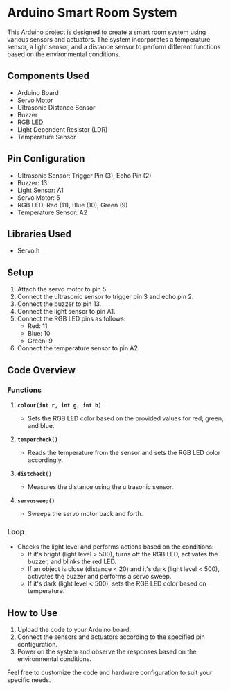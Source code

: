 # Arduino Smart Room System

This Arduino project is designed to create a smart room system using various sensors and actuators. The system incorporates a temperature sensor, a light sensor, and a distance sensor to perform different functions based on the environmental conditions.

## Components Used
- Arduino Board
- Servo Motor
- Ultrasonic Distance Sensor
- Buzzer
- RGB LED
- Light Dependent Resistor (LDR)
- Temperature Sensor

## Pin Configuration
- Ultrasonic Sensor: Trigger Pin (3), Echo Pin (2)
- Buzzer: 13
- Light Sensor: A1
- Servo Motor: 5
- RGB LED: Red (11), Blue (10), Green (9)
- Temperature Sensor: A2

## Libraries Used
- Servo.h

## Setup
1. Attach the servo motor to pin 5.
2. Connect the ultrasonic sensor to trigger pin 3 and echo pin 2.
3. Connect the buzzer to pin 13.
4. Connect the light sensor to pin A1.
5. Connect the RGB LED pins as follows:
   - Red: 11
   - Blue: 10
   - Green: 9
6. Connect the temperature sensor to pin A2.

## Code Overview

### Functions
1. **`colour(int r, int g, int b)`**
   - Sets the RGB LED color based on the provided values for red, green, and blue.

2. **`tempercheck()`**
   - Reads the temperature from the sensor and sets the RGB LED color accordingly.

3. **`distcheck()`**
   - Measures the distance using the ultrasonic sensor.

4. **`servosweep()`**
   - Sweeps the servo motor back and forth.

### Loop
- Checks the light level and performs actions based on the conditions:
  - If it's bright (light level > 500), turns off the RGB LED, activates the buzzer, and blinks the red LED.
  - If an object is close (distance < 20) and it's dark (light level < 500), activates the buzzer and performs a servo sweep.
  - If it's dark (light level < 500), sets the RGB LED color based on temperature.

## How to Use
1. Upload the code to your Arduino board.
2. Connect the sensors and actuators according to the specified pin configuration.
3. Power on the system and observe the responses based on the environmental conditions.

Feel free to customize the code and hardware configuration to suit your specific needs.

